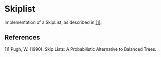 Skiplist
========

Implementation of a SkipList, as described in [[1]](#1).

## References

<a id="1">[1]</a>
Pugh, W. (1990). Skip Lists: A Probabilistic Alternative to Balanced Trees.